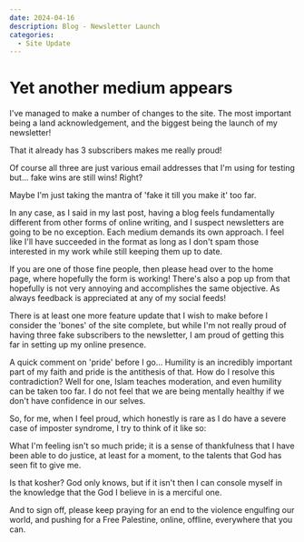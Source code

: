 ```yaml
---
date: 2024-04-16
description: Blog - Newsletter Launch
categories:
  - Site Update
---
```


# Yet another medium appears

I've managed to make a number of changes to the site. The most important being a land acknowledgement, and the biggest being the launch of my newsletter!

That it already has 3 subscribers makes me really proud!

Of course all three are just various email addresses that I'm using for testing but... fake wins are still wins! Right?

<!-- more -->

Maybe I'm just taking the mantra of 'fake it till you make it' too far.

In any case, as I said in my last post, having a blog feels fundamentally different from other forms of online writing, and I suspect newsletters are going to be no exception. Each medium demands its own approach. I feel like I'll have succeeded in the format as long as I don't spam those interested in my work while still keeping them up to date.

If you are one of those fine people, then please head over to the home page, where hopefully the form is working! There's also a pop up from that hopefully is not very annoying and accomplishes the same objective. As always feedback is appreciated at any of my social feeds!

There is at least one more feature update that I wish to make before I consider the 'bones' of the site complete, but while I'm not really proud of having three fake subscribers to the newsletter, I am proud of getting this far in setting up my online presence.

A quick comment on 'pride' before I go... Humility is an incredibly important part of my faith and pride is the antithesis of that. How do I resolve this contradiction? Well for one, Islam teaches moderation, and even humility can be taken too far. I do not feel that we are being mentally healthy if we don't have confidence in our selves.

So, for me, when I feel proud, which honestly is rare as I do have a severe case of imposter syndrome, I try to think of it like so:

What I'm feeling isn't so much pride; it is a sense of thankfulness that I have been able to do justice, at least for a moment, to the talents that God has seen fit to give me.

Is that kosher? God only knows, but if it isn't then I can console myself in the knowledge that the God I believe in is a merciful one.

And to sign off, please keep praying for an end to the violence engulfing our world, and pushing for a Free Palestine, online, offline, everywhere that you can.
